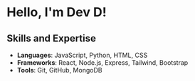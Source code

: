 # Hello, I'm Dev D!

## Skills and Expertise
- **Languages**: JavaScript, Python, HTML, CSS
- **Frameworks**: React, Node.js, Express, Tailwind, Bootstrap
- **Tools**: Git, GitHub, MongoDB
